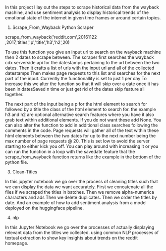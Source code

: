 In this project I lay out the steps to scrape historical data from the wayback machine, 
and use sentiment analysis to display historical trends of the emotional state of the 
internet in given time frames or around certain topics.

1. Scrape_From_Wayback Python Scraper 

scrape_from_wayback('reddit.com',20161122 ,2017,'titles','p','title','h3','h2',20)

To use this function you give an input url to search on the wayback machine then 2
dates to scrape between. The scraper first searches the wayback cdx serverside api for 
the datestamps pertaining to the url between the two dates. Then it crafts a list of urls 
with the input url and all of the collected datestamps Then makes page requests to this list
and searches for the next part of the input. Currently the functionallity is set to just 1 per day
To increase this we alter the function so that it will skip over a date once it has been 
in datesSaved n time or just get rid of the dates skip feature all together.

The next part of the input being a p for the html element to search for followed 
by a title the class of the html element to search for. the example h3 and h2
are optional alternative search features where you have it also grab text within 
additional elements. If you do not want these add None. You can also alter the 
function to add in additional class searches following the comments in the code.
Page requests will gather all of the text within these html elements between the 
two dates for up to the next number being the max number of page requests @ 20. 
This is set low to avoid the server starting to either kick you off. You can 
play around with increasing it or you can run the function in a loop with the 
savedate feature that the scrape_from_wayback function returns like the example 
in the bottom of the python file. 


3. Clean-Titles

In this jupyter notebook we go over the process of cleaning titles such that we can display the data we want accurately. 
First we concatenate all the files if we scraped the titles in batches. Then we remove alpha-numerica characters and ads
Then we delete duplicates. Then we order the titles by date. 
And an example of how to add sentiment analysis from a model deployed on the huggingface pipeline. 

4. nlp 

In this Jupyter Notebook we go over the processes of actually displaying relevant data from the titles we collected. using common NLP processes of textual extraction to show key insights about trends on the reddit homepage. 

